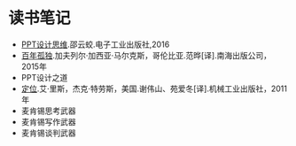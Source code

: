 # 读书笔记

* [PPT设计思维](/Reading_Notes/PPT设计思维/概览.md).邵云蛟.电子工业出版社,2016
* [百年孤独](/Reading_Notes/百年孤独/百年孤独读后笔记.md).加夫列尔·加西亚·马尔克斯，哥伦比亚.范晔[译].南海出版公司，2015年
* PPT设计之道
* [定位](/Reading_Notes/定位/概览.md).艾·里斯，杰克·特劳斯，美国.谢伟山、苑爱冬[译].机械工业出版社，2011年
* 麦肯锡思考武器
* 麦肯锡写作武器
* 麦肯锡谈判武器